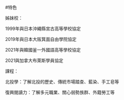 #特色

姊妹校：

1999年與日本沖繩縣宮古高等學校協定

2019年與日本大阪箕面自由學院協定

2021年與韓國釜一外國語高等學校協定

2021與加拿大布萊斯學員協定

課程：

北投學：了解北投的歷史、傳統市場踏查、藍染、手工皂等

復興閱讀力：了解多元職業、關心弱勢族群、外籍勞工等
